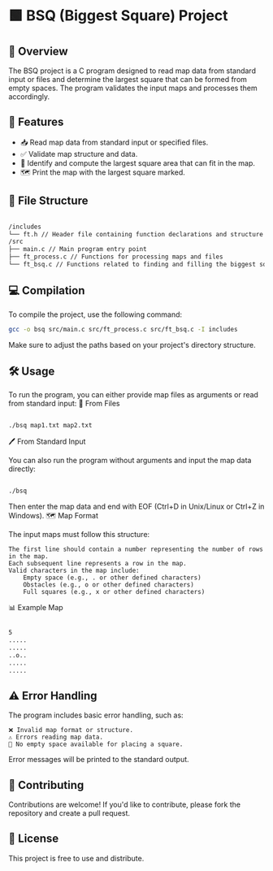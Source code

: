 # 🟩 BSQ (Biggest Square) Project

## 📖 Overview

The BSQ project is a C program designed to read map data from standard input or files and determine the largest square that can be formed from empty spaces. The program validates the input maps and processes them accordingly.

## 🚀 Features

- 📥 Read map data from standard input or specified files.
- ✅ Validate map structure and data.
- 📏 Identify and compute the largest square area that can fit in the map.
- 🗺️ Print the map with the largest square marked.

## 📁 File Structure

```bash

/includes
└── ft.h // Header file containing function declarations and structure definitions 
/src 
├── main.c // Main program entry point 
├── ft_process.c // Functions for processing maps and files 
└── ft_bsq.c // Functions related to finding and filling the biggest square

```
## 💻 Compilation

To compile the project, use the following command:

```bash
gcc -o bsq src/main.c src/ft_process.c src/ft_bsq.c -I includes
```
Make sure to adjust the paths based on your project's directory structure.

## 🛠️ Usage

To run the program, you can either provide map files as arguments or read from standard input:
📂 From Files

```bash

./bsq map1.txt map2.txt

```

🖊️ From Standard Input

You can also run the program without arguments and input the map data directly:

```bash

./bsq

```
Then enter the map data and end with EOF (Ctrl+D in Unix/Linux or Ctrl+Z in Windows).
🗺️ Map Format

The input maps must follow this structure:

    The first line should contain a number representing the number of rows in the map.
    Each subsequent line represents a row in the map.
    Valid characters in the map include:
        Empty space (e.g., . or other defined characters)
        Obstacles (e.g., o or other defined characters)
        Full squares (e.g., x or other defined characters)

📊 Example Map

```bash

5
.....
.....
..o..
.....
.....

```

## ⚠️ Error Handling

The program includes basic error handling, such as:

    ❌ Invalid map format or structure.
    ⚠️ Errors reading map data.
    🚫 No empty space available for placing a square.

Error messages will be printed to the standard output.
## 🤝 Contributing

Contributions are welcome! If you'd like to contribute, please fork the repository and create a pull request.

## 📜 License

This project is free to use and distribute.
